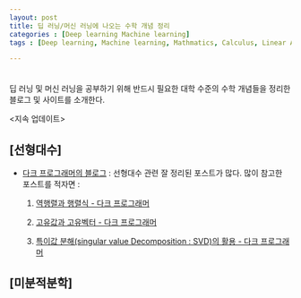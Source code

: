 ```yaml
---
layout: post
title: 딥 러닝/머신 러닝에 나오는 수학 개념 정리
categories : [Deep learning Machine learning]
tags : [Deep learning, Machine learning, Mathmatics, Calculus, Linear Algebra]

---
```


<span style = "line-height:50%"><br></span>

딥 러닝 및 머신 러닝을 공부하기 위해 반드시 필요한 대학 수준의 수학 개념들을 정리한 블로그 및 사이트를 소개한다.

<지속 업데이트>

## [선형대수]

- <a href = "http://darkpgmr.tistory.com/">다크 프로그래머의 블로그</a> : 선형대수 관련 잘 정리된 포스트가 많다. 많이 참고한 포스트를 적자면 :

  1) <a href = "http://darkpgmr.tistory.com/104"> 역행렬과 행렬식 - 다크 프로그래머 </a>

  2) <a href = "http://darkpgmr.tistory.com/105?category=460967">고유값과 고유벡터 - 다크 프로그래머 </a>

  3) <a href = "http://darkpgmr.tistory.com/106?category=460967">특이값 분해(singular value Decomposition : SVD)의 활용 - 다크 프로그래머 </a>


## [미분적분학]

